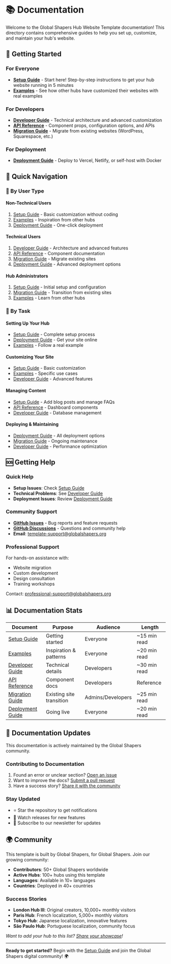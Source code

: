 # 📚 Documentation

Welcome to the Global Shapers Hub Website Template documentation! This directory contains comprehensive guides to help you set up, customize, and maintain your hub's website.

## 🚀 Getting Started

### For Everyone
- **[Setup Guide](SETUP.md)** - Start here! Step-by-step instructions to get your hub website running in 5 minutes
- **[Examples](EXAMPLES.md)** - See how other hubs have customized their websites with real examples

### For Developers
- **[Developer Guide](CUSTOMIZATION.md)** - Technical architecture and advanced customization
- **[API Reference](API.md)** - Component props, configuration options, and APIs
- **[Migration Guide](MIGRATION.md)** - Migrate from existing websites (WordPress, Squarespace, etc.)

### For Deployment
- **[Deployment Guide](DEPLOYMENT.md)** - Deploy to Vercel, Netlify, or self-host with Docker

## 📖 Quick Navigation

### 🎯 By User Type

#### **Non-Technical Users**
1. [Setup Guide](SETUP.md) - Basic customization without coding
2. [Examples](EXAMPLES.md) - Inspiration from other hubs
3. [Deployment Guide](DEPLOYMENT.md#quick-deployment-recommended) - One-click deployment

#### **Technical Users**
1. [Developer Guide](CUSTOMIZATION.md) - Architecture and advanced features
2. [API Reference](API.md) - Component documentation
3. [Migration Guide](MIGRATION.md) - Migrate existing sites
4. [Deployment Guide](DEPLOYMENT.md#self-hosted-deployment) - Advanced deployment options

#### **Hub Administrators**
1. [Setup Guide](SETUP.md) - Initial setup and configuration
2. [Migration Guide](MIGRATION.md) - Transition from existing sites
3. [Examples](EXAMPLES.md) - Learn from other hubs

### 🎨 By Task

#### **Setting Up Your Hub**
- [Setup Guide](SETUP.md) - Complete setup process
- [Deployment Guide](DEPLOYMENT.md) - Get your site online
- [Examples](EXAMPLES.md#step-by-step-customization) - Follow a real example

#### **Customizing Your Site**
- [Setup Guide](SETUP.md#complete-customization-guide) - Basic customization
- [Examples](EXAMPLES.md#customization-by-use-case) - Specific use cases
- [Developer Guide](CUSTOMIZATION.md#adding-new-features) - Advanced features

#### **Managing Content**
- [Setup Guide](SETUP.md#content-management) - Add blog posts and manage FAQs
- [API Reference](API.md#component-apis) - Dashboard components
- [Developer Guide](CUSTOMIZATION.md#database--models) - Database management

#### **Deploying & Maintaining**
- [Deployment Guide](DEPLOYMENT.md) - All deployment options
- [Migration Guide](MIGRATION.md#post-migration-tasks) - Ongoing maintenance
- [Developer Guide](CUSTOMIZATION.md#performance-apis) - Performance optimization

## 🆘 Getting Help

### Quick Help
- **Setup Issues**: Check [Setup Guide](SETUP.md#troubleshooting)
- **Technical Problems**: See [Developer Guide](CUSTOMIZATION.md#debugging--troubleshooting)
- **Deployment Issues**: Review [Deployment Guide](DEPLOYMENT.md#troubleshooting)

### Community Support
- **[GitHub Issues](https://github.com/global-shapers/hub-website-template/issues)** - Bug reports and feature requests
- **[GitHub Discussions](https://github.com/global-shapers/hub-website-template/discussions)** - Questions and community help
- **Email**: template-support@globalshapers.org

### Professional Support
For hands-on assistance with:
- Website migration
- Custom development
- Design consultation
- Training workshops

Contact: professional-support@globalshapers.org

## 📊 Documentation Stats

| Document | Purpose | Audience | Length |
|----------|---------|----------|---------|
| [Setup Guide](SETUP.md) | Getting started | Everyone | ~15 min read |
| [Examples](EXAMPLES.md) | Inspiration & patterns | Everyone | ~20 min read |
| [Developer Guide](CUSTOMIZATION.md) | Technical details | Developers | ~30 min read |
| [API Reference](API.md) | Component docs | Developers | Reference |
| [Migration Guide](MIGRATION.md) | Existing site transition | Admins/Developers | ~25 min read |
| [Deployment Guide](DEPLOYMENT.md) | Going live | Everyone | ~20 min read |

## 🔄 Documentation Updates

This documentation is actively maintained by the Global Shapers community. 

### Contributing to Documentation
1. Found an error or unclear section? [Open an issue](https://github.com/global-shapers/hub-website-template/issues)
2. Want to improve the docs? [Submit a pull request](https://github.com/global-shapers/hub-website-template/pulls)
3. Have a success story? [Share it with the community](https://github.com/global-shapers/hub-website-template/discussions)

### Stay Updated
- ⭐ Star the repository to get notifications
- 👀 Watch releases for new features
- 📧 Subscribe to our newsletter for updates

## 🌍 Community

This template is built by Global Shapers, for Global Shapers. Join our growing community:

- **Contributors**: 50+ Global Shapers worldwide
- **Active Hubs**: 100+ hubs using this template
- **Languages**: Available in 10+ languages
- **Countries**: Deployed in 40+ countries

### Success Stories
- **London Hub III**: Original creators, 10,000+ monthly visitors
- **Paris Hub**: French localization, 5,000+ monthly visitors
- **Tokyo Hub**: Japanese localization, innovative features
- **São Paulo Hub**: Portuguese localization, community focus

*Want to add your hub to this list? [Share your showcase](https://github.com/global-shapers/hub-website-template/issues/new?template=hub_showcase.md)!*

---

**Ready to get started?** Begin with the [Setup Guide](SETUP.md) and join the Global Shapers digital community! 🌍 